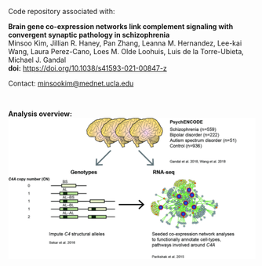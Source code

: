 Code repository associated with:

**Brain gene co-expression networks link complement signaling with convergent synaptic pathology in schizophrenia**  
Minsoo Kim, Jillian R. Haney, Pan Zhang, Leanna M. Hernandez, Lee-kai Wang, Laura Perez-Cano, Loes M. Olde Loohuis, Luis de la Torre-Ubieta, Michael J. Gandal    
**doi:** https://doi.org/10.1038/s41593-021-00847-z

Contact: minsookim@mednet.ucla.edu

<br>

**Analysis overview:** 
![overview](./results/overview.jpg)
